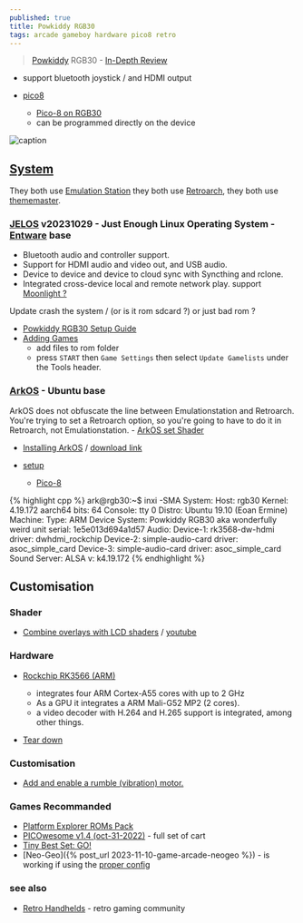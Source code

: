 ```yaml
---
published: true
title: Powkiddy RGB30
tags: arcade gameboy hardware pico8 retro
---
```

> [Powkiddy](https://powkiddy.com/en-fr/products/pre-sale-powkiddy-rgb30-rk3566-handheld-game-console-built-in-wifi) RGB30 - [In-Depth Review](https://www.youtube.com/watch?v=XgIlD4rNe8k)

- support bluetooth joystick / and HDMI output

- [pico8](https://www.youtube.com/watch?v=KTb6ik1Eb40&t=2012s)
	- [Pico-8 on RGB30](https://www.reddit.com/r/pico8/comments/17ebtq0/pico8_on_rgb30_help_needed/)
	- can be programmed directly on the device

![caption](https://external-content.duckduckgo.com/iu/?u=https%3A%2F%2Ftse3.mm.bing.net%2Fth%3Fid%3DOIP.n1ZfSor20nrbr8o_S4CbiAHaEK%26pid%3DApi&f=1&ipt=0c888f97e66313041f302f62badb6b3275070124924c51e9d8b45643321d5fd5&ipo=images)

## [System](https://www.reddit.com/r/RG353V/comments/ya2twg/as_of_now_should_i_go_with_arkos_or_jelos/)

They both use [Emulation Station](https://www.emulationstation.org/) they both use [Retroarch](https://www.retroarch.com/), they both use [thememaster](https://johnirvine1433.github.io/ThemeMaster/).


### [JELOS](https://jelos.org/devices/powkiddy/rgb30/) v20231029 - Just Enough Linux Operating System - [Entware](https://github.com/Entware/Entware/wiki) base
- Bluetooth audio and controller support.
- Support for HDMI audio and video out, and USB audio.
- Device to device and device to cloud sync with Syncthing and rclone.
- Integrated cross-device local and remote network play. support [Moonlight ?](https://moonlight-stream.org/)

Update crash the system / (or is it rom sdcard ?) or just bad rom ?

- [Powkiddy RGB30 Setup Guide](https://retrohandheldguides.com/rgb30-setup-guide/)
- [Adding Games](https://jelos.org/play/add-games/)
	- add files to rom folder
    - press `START` then `Game Settings` then select `Update Gamelists` under the Tools header.



### [ArkOS](https://github.com/christianhaitian/arkos/wiki#welcome-to-the-arkos-wiki-) - Ubuntu base

ArkOS does not obfuscate the line between Emulationstation and Retroarch. You're trying to set a Retroarch option, so you're going to have to do it in Retroarch, not Emulationstation. - [ArkOS set Shader](https://www.reddit.com/r/SBCGaming/comments/yc7w5x/arkos_set_shader/)

- [Installing ArkOS](https://www.youtube.com/watch?v=CzsOyqgJtcI&t=1s) / [download link](https://github.com/christianhaitian/arkos/wiki#download-links) 

- [setup](https://www.youtube.com/watch?v=CzsOyqgJtcI)
	- [Pico-8](https://www.youtube.com/watch?v=CzsOyqgJtcI&t=474s)
    
{% highlight cpp %}
ark@rgb30:~$ inxi -SMA
System:    Host: rgb30 Kernel: 4.19.172 aarch64 bits: 64 Console: tty 0 Distro: Ubuntu 19.10 (Eoan Ermine) 
Machine:   Type: ARM Device System: Powkiddy RGB30 aka wonderfully weird unit serial: 1e5e013d694a1d57 
Audio:     Device-1: rk3568-dw-hdmi driver: dwhdmi_rockchip 
           Device-2: simple-audio-card driver: asoc_simple_card 
           Device-3: simple-audio-card driver: asoc_simple_card 
           Sound Server: ALSA v: k4.19.172 
{% endhighlight %}

## Customisation

### Shader
- [Combine overlays with LCD shaders](https://retrogamecorps.com/2021/01/28/guide-handheld-screen-settings-for-rg351-devices/) / [youtube](https://www.youtube.com/watch?v=H0KjQrkusmI&t=2s)
    
### Hardware

- [Rockchip RK3566 (ARM)](https://www.notebookcheck.net/Rockchip-RK3566-Processor-Benchmarks-and-Specs.741611.0.html)
	- integrates four ARM Cortex-A55 cores with up to 2 GHz
	- As a GPU it integrates a ARM Mali-G52 MP2 (2 cores).
    - a video decoder with H.264 and H.265 support is integrated, among other things.

- [Tear down](https://www.youtube.com/watch?v=Pp9wfW5fU6Y&t=952s)

### Customisation

- [Add and enable a rumble (vibration) motor.](https://github.com/christianhaitian/arkos/wiki/Frequently-Asked-Questions---RGB30#q-how-do-i-add-and-enable-a-rumble-vibration-motor-to-my-unit)

### Games Recommanded
- [Platform Explorer ROMs Pack](https://www.reddit.com/r/Roms/comments/x2cn29/platform_explorer_roms_pack_top_games_hacks/)
- [PICOwesome v1.4 (oct-31-2022)](https://www.reddit.com/r/Roms/comments/yj2irf/picowesome_v14_oct312022/) - full set of cart
- [Tiny Best Set: GO!](https://archive.org/details/tiny-best-set-go)
- [Neo-Geo]({% post_url 2023-11-10-game-arcade-neogeo %}) - is working if using the [proper config](https://www.reddit.com/user/VultureMadAtTheOx/comments/1032kag/a_curated_and_scraped_rom_collection_20_reupload/)

### see also
- [Retro Handhelds](https://retrohandhelds.gg/) - retro gaming community
